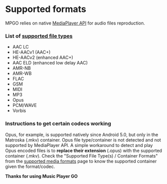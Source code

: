 # Supported formats

MPGO relies on native [MediaPlayer API](https://developer.android.com/guide/topics/media/mediaplayer) for audio files reproduction.

### List of [supported file types](https://developer.android.com/guide/topics/media/media-formats)

- AAC LC
- HE-AACv1 (AAC+)
- HE-AACv2 (enhanced AAC+)
- AAC ELD (enhanced low delay AAC)
- AMR-NB
- AMR-WB
- FLAC
- GSM
- MIDI
- MP3
- Opus
- PCM/WAVE
- Vorbis

### Instructions to get certain codecs working

Opus, for example, is supported natively since Android 5.0, but only in the Matroska (.mkv) container. Opus file type/container is not detected and not supported by MediaPlayer API. A simple workaround to detect and play Opus encoded files is to **replace their extension** (.opus) with the supported container (.mkv). Check the "Supported File Type(s) / Container Formats" from the [supported media formats](https://developer.android.com/guide/topics/media/media-formats) page to know the supported container given the format/codec.

**Thanks for using Music Player GO**